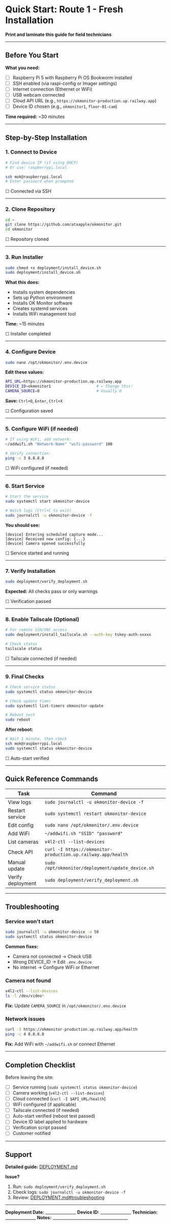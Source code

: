 # Quick Start: Route 1 - Fresh Installation

**Print and laminate this guide for field technicians**

---

## Before You Start

**What you need:**
- ☐ Raspberry Pi 5 with Raspberry Pi OS Bookworm installed
- ☐ SSH enabled (via raspi-config or Imager settings)
- ☐ Internet connection (Ethernet or WiFi)
- ☐ USB webcam connected
- ☐ Cloud API URL (e.g., `https://okmonitor-production.up.railway.app`)
- ☐ Device ID chosen (e.g., `okmonitor1`, `floor-01-cam`)

**Time required:** ~30 minutes

---

## Step-by-Step Installation

### 1. Connect to Device
```bash
# Find device IP (if using DHCP)
# Or use: raspberrypi.local

ssh mok@raspberrypi.local
# Enter password when prompted
```
☐ Connected via SSH

---

### 2. Clone Repository
```bash
cd ~
git clone https://github.com/atxapple/okmonitor.git
cd okmonitor
```
☐ Repository cloned

---

### 3. Run Installer
```bash
sudo chmod +x deployment/install_device.sh
sudo deployment/install_device.sh
```

**What this does:**
- Installs system dependencies
- Sets up Python environment
- Installs OK Monitor software
- Creates systemd services
- Installs WiFi management tool

**Time:** ~15 minutes

☐ Installer completed

---

### 4. Configure Device
```bash
sudo nano /opt/okmonitor/.env.device
```

**Edit these values:**
```bash
API_URL=https://okmonitor-production.up.railway.app
DEVICE_ID=okmonitor1                    # ← Change this!
CAMERA_SOURCE=0                         # Usually 0
```

**Save:** `Ctrl+O`, `Enter`, `Ctrl+X`

☐ Configuration saved

---

### 5. Configure WiFi (if needed)
```bash
# If using WiFi, add network:
~/addwifi.sh "Network-Name" "wifi-password" 100

# Verify connection:
ping -c 3 8.8.8.8
```
☐ WiFi configured (if needed)

---

### 6. Start Service
```bash
# Start the service
sudo systemctl start okmonitor-device

# Watch logs (Ctrl+C to exit)
sudo journalctl -u okmonitor-device -f
```

**You should see:**
```
[device] Entering scheduled capture mode...
[device] Received new config: {...}
[device] Camera opened successfully
```

☐ Service started and running

---

### 7. Verify Installation
```bash
sudo deployment/verify_deployment.sh
```

**Expected:** All checks pass or only warnings

☐ Verification passed

---

### 8. Enable Tailscale (Optional)
```bash
# For remote SSH/VNC access
sudo deployment/install_tailscale.sh --auth-key tskey-auth-xxxxx

# Check status
tailscale status
```
☐ Tailscale connected (if needed)

---

### 9. Final Checks
```bash
# Check service status
sudo systemctl status okmonitor-device

# Check update timer
sudo systemctl list-timers okmonitor-update

# Reboot test
sudo reboot
```

**After reboot:**
```bash
# Wait 1 minute, then check
ssh mok@raspberrypi.local
sudo systemctl status okmonitor-device
```
☐ Auto-start verified

---

## Quick Reference Commands

| Task | Command |
|------|---------|
| View logs | `sudo journalctl -u okmonitor-device -f` |
| Restart service | `sudo systemctl restart okmonitor-device` |
| Edit config | `sudo nano /opt/okmonitor/.env.device` |
| Add WiFi | `~/addwifi.sh "SSID" "password"` |
| List cameras | `v4l2-ctl --list-devices` |
| Check API | `curl -I https://okmonitor-production.up.railway.app/health` |
| Manual update | `sudo /opt/okmonitor/deployment/update_device.sh` |
| Verify deployment | `sudo deployment/verify_deployment.sh` |

---

## Troubleshooting

### Service won't start
```bash
sudo journalctl -u okmonitor-device -n 50
sudo systemctl status okmonitor-device
```
**Common fixes:**
- Camera not connected → Check USB
- Wrong DEVICE_ID → Edit `.env.device`
- No internet → Configure WiFi or Ethernet

### Camera not found
```bash
v4l2-ctl --list-devices
ls -l /dev/video*
```
**Fix:** Update `CAMERA_SOURCE` in `/opt/okmonitor/.env.device`

### Network issues
```bash
curl -I https://okmonitor-production.up.railway.app/health
ping -c 4 8.8.8.8
```
**Fix:** Add WiFi with `~/addwifi.sh` or connect Ethernet

---

## Completion Checklist

Before leaving the site:

- ☐ Service running (`sudo systemctl status okmonitor-device`)
- ☐ Camera working (`v4l2-ctl --list-devices`)
- ☐ Cloud connected (`curl -I $API_URL/health`)
- ☐ WiFi configured (if applicable)
- ☐ Tailscale connected (if needed)
- ☐ Auto-start verified (reboot test passed)
- ☐ Device ID label applied to hardware
- ☐ Verification script passed
- ☐ Customer notified

---

## Support

**Detailed guide:** [DEPLOYMENT.md](DEPLOYMENT.md)

**Issue?**
1. Run: `sudo deployment/verify_deployment.sh`
2. Check logs: `sudo journalctl -u okmonitor-device -f`
3. Review: [DEPLOYMENT.md#troubleshooting](DEPLOYMENT.md#troubleshooting)

---

**Deployment Date:** _______________
**Device ID:** _______________
**Technician:** _______________
**Notes:** _____________________________________
